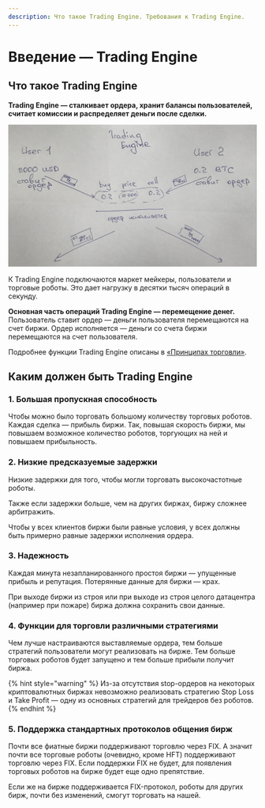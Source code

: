 ```yaml
---
description: Что такое Trading Engine. Требования к Trading Engine.
---
```


# Введение — Trading Engine

## **Что такое Trading Engine**

**Trading Engine — сталкивает ордера, хранит балансы пользователей, считает комиссии и распределяет деньги после сделки.**

![Trading Engine &#x438;&#x441;&#x43F;&#x43E;&#x43B;&#x43D;&#x44F;&#x435;&#x442; &#x43E;&#x440;&#x434;&#x435;&#x440;&#x430;](../.gitbook/assets/order_matching%20%281%29.jpeg)

К Trading Engine подключаются маркет мейкеры, пользователи и торговые роботы. Это дает нагрузку в десятки тысяч операций в секунду.

**Основная часть операций Trading Engine — перемещение денег.** Пользователь ставит ордер — деньги пользователя перемещаются на счет биржи. Ордер исполняется — деньги со счета биржи перемещаются на счет пользователя.

Подробнее функции Trading Engine описаны в [«Принципах торговли»](trading-principles.md).

## Каким должен быть Trading Engine

### **1. Большая пропускная способность**

Чтобы можно было торговать большому количеству торговых роботов. Каждая сделка — прибыль биржи. Так, повышая скорость биржи, мы повышаем возможное количество роботов, торгующих на ней и повышаем прибыльность.

### **2. Низкие предсказуемые задержки**

Низкие задержки для того, чтобы могли торговать высокочастотные роботы.

Также если задержки больше, чем на других биржах, биржу сложнее арбитражить.

Чтобы у всех клиентов биржи были равные условия, у всех должны быть примерно равные задержки исполнения ордера.

### **3. Надежность**

Каждая минута незапланированного простоя биржи — упущенные прибыль и репутация. Потерянные данные для биржи — крах.

При выходе биржи из строя или при выходе из строя целого датацентра \(например при пожаре\) биржа должна сохранить свои данные.

### **4. Функции для торговли различными стратегиями**

Чем лучше настраиваются выставляемые ордера, тем больше стратегий пользователи могут реализовать на бирже. Тем больше торговых роботов будет запущено и тем больше прибыли получит биржа.

{% hint style="warning" %}
Из-за отсутствия stop-ордеров на некоторых криптовалютных биржах невозможно реализовать стратегию Stop Loss и Take Profit — одну из основных стратегий для трейдеров без роботов.
{% endhint %}

### **5. Поддержка стандартных протоколов общения бирж**

Почти все фиатные биржи поддерживают торговлю через FIX. А значит почти все торговые роботы \(очевидно, кроме HFT\) поддерживают торговлю через FIX. Если поддержки FIX не будет, для появления торговых роботов на бирже будет еще одно препятствие.

Если же на бирже поддерживается FIX-протокол, роботы для других бирж, почти без изменений, смогут торговать на нашей.

